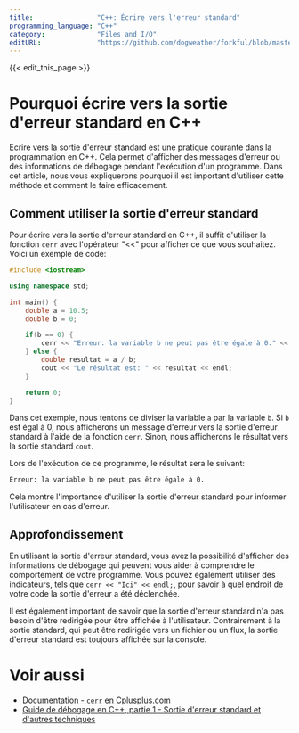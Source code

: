 ```yaml
---
title:                "C++: Écrire vers l'erreur standard"
programming_language: "C++"
category:             "Files and I/O"
editURL:              "https://github.com/dogweather/forkful/blob/master/content/fr/cpp/writing-to-standard-error.md"
---
```


{{< edit_this_page >}}

# Pourquoi écrire vers la sortie d'erreur standard en C++

Ecrire vers la sortie d'erreur standard est une pratique courante dans la programmation en C++. Cela permet d'afficher des messages d'erreur ou des informations de débogage pendant l'exécution d'un programme. Dans cet article, nous vous expliquerons pourquoi il est important d'utiliser cette méthode et comment le faire efficacement.

## Comment utiliser la sortie d'erreur standard

Pour écrire vers la sortie d'erreur standard en C++, il suffit d'utiliser la fonction `cerr` avec l'opérateur "<<" pour afficher ce que vous souhaitez. Voici un exemple de code:

```C++
#include <iostream>

using namespace std;

int main() {
    double a = 10.5;
    double b = 0;

    if(b == 0) {
        cerr << "Erreur: la variable b ne peut pas être égale à 0." << endl;
    } else {
        double resultat = a / b;
        cout << "Le résultat est: " << resultat << endl;
    }

    return 0;
}
```

Dans cet exemple, nous tentons de diviser la variable `a` par la variable `b`. Si `b` est égal à 0, nous afficherons un message d'erreur vers la sortie d'erreur standard à l'aide de la fonction `cerr`. Sinon, nous afficherons le résultat vers la sortie standard `cout`.

Lors de l'exécution de ce programme, le résultat sera le suivant:

```sh
Erreur: la variable b ne peut pas être égale à 0.
```

Cela montre l'importance d'utiliser la sortie d'erreur standard pour informer l'utilisateur en cas d'erreur.

## Approfondissement

En utilisant la sortie d'erreur standard, vous avez la possibilité d'afficher des informations de débogage qui peuvent vous aider à comprendre le comportement de votre programme. Vous pouvez également utiliser des indicateurs, tels que `cerr << "Ici" << endl;`, pour savoir à quel endroit de votre code la sortie d'erreur a été déclenchée.

Il est également important de savoir que la sortie d'erreur standard n'a pas besoin d'être redirigée pour être affichée à l'utilisateur. Contrairement à la sortie standard, qui peut être redirigée vers un fichier ou un flux, la sortie d'erreur standard est toujours affichée sur la console.

# Voir aussi

- [Documentation - `cerr` en Cplusplus.com](https://www.cplusplus.com/reference/iostream/cerr/)
- [Guide de débogage en C++, partie 1 - Sortie d'erreur standard et d'autres techniques](https://www.codeproject.com/articles/1029838/debugging-in-cplusplus-part-1-standard-error-outpu)
